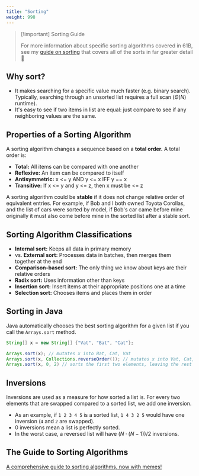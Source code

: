 ```yaml
---
title: "Sorting"
weight: 998
---
```


> [!important] Sorting Guide
>
> For more information about specific sorting algorithms covered in 61B, see my [guide on sorting](https://docs.google.com/document/d/1dUfzdh5V3okrwFbB9o0PgtEBaLHyCqJFwpQWyQ53IeU/edit) that covers all of the sorts in far greater detail 🙂

## Why sort?

* It makes searching for a specific value much faster (e.g. binary search). Typically, searching through an unsorted list requires a full scan ($\Theta(N)$​ runtime).
* It's easy to see if two items in list are equal: just compare to see if any neighboring values are the same.

## Properties of a Sorting Algorithm

A sorting algorithm changes a sequence based on a **total order.** A total order is:

* **Total:** All items can be compared with one another
* **Reflexive:** An item can be compared to itself
* **Antisymmetric:** x <= y AND y <= x IFF y == x
* **Transitive:** If x <= y and y <= z, then x must be <= z

A sorting algorithm could be **stable** if it does not change relative order of equivalent entries. For example, if Bob and I both owned Toyota Corollas, and the list of cars were sorted by model, if Bob's car came before mine originally it must also come before mine in the sorted list after a stable sort.



## Sorting Algorithm Classifications

* **Internal sort:** Keeps all data in primary memory
* vs. **External sort:** Processes data in batches, then merges them together at the end
* **Comparison-based sort:** The only thing we know about keys are their relative orders
* **Radix sort:** Uses information other than keys
* **Insertion sort:** Insert items at their appropriate positions one at a time
* **Selection sort:** Chooses items and places them in order

## Sorting in Java

Java automatically chooses the best sorting algorithm for a given list if you call the `Arrays.sort` method.

```java
String[] x = new String[] {"Vat", "Bat", "Cat"};

Arrays.sort(x); // mutates x into Bat, Cat, Vat
Arrays.sort(x, Collections.reverseOrder()); // mutates x into Vat, Cat, Bat
Arrays.sort(x, 0, 2) // sorts the first two elements, leaving the rest unchanged (Cat, Vat, Bat)
```

## Inversions

Inversions are used as a measure for how sorted a list is. For every two elements that are swapped compared to a sorted list, we add one inversion.

* As an example, if `1 2 3 4 5` is a sorted list, `1 4 3 2 5` would have one inversion (`4` and `2` are swapped).
* 0 inversions mean a list is perfectly sorted.
* In the worst case, a reversed list will have $(N \cdot (N-1))/2$ inversions.

## The Guide to Sorting Algorithms

[A comprehensive guide to sorting algorithms, now with memes!](https://docs.google.com/document/d/1dUfzdh5V3okrwFbB9o0PgtEBaLHyCqJFwpQWyQ53IeU/edit)
